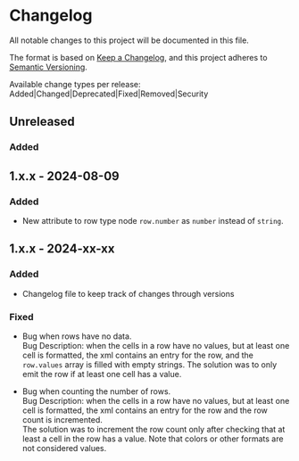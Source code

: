 # Changelog

All notable changes to this project will be documented in this file.

The format is based on [Keep a Changelog](https://keepachangelog.com/en/1.0.0/),
and this project adheres to [Semantic Versioning](https://semver.org/spec/v2.0.0.html).

Available change types per release: Added|Changed|Deprecated|Fixed|Removed|Security

## Unreleased

### Added

## 1.x.x - 2024-08-09

### Added

- New attribute to row type node `row.number` as `number` instead of `string`.

## 1.x.x - 2024-xx-xx

### Added
- Changelog file to keep track of changes through versions

### Fixed

- Bug when rows have no data.  
  Bug Description: when the cells in a row have no values, but at least one cell is formatted, the xml contains an entry for the row, and the `row.values` array is filled with empty strings.
  The solution was to only emit the row if at least one cell has a value.  

- Bug when counting the number of rows.  
  Bug Description: when the cells in a row have no values, but at least one cell is formatted, the xml contains an entry for the row and the row count is incremented.  
  The solution was to increment the row count only after checking that at least a cell in the row has a value. Note that colors or other formats are not considered values. 



